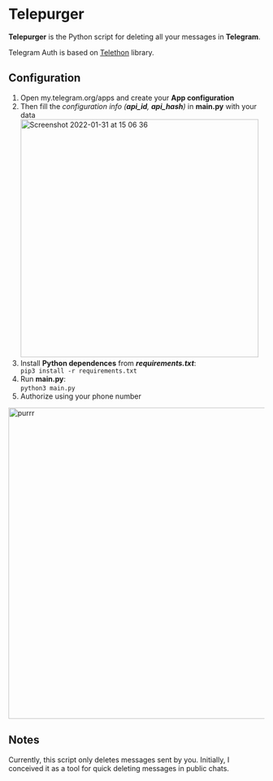 # Telepurger

**Telepurger** is the Python script for deleting all your messages in **Telegram**.

Telegram Auth is based on [Telethon](https://github.com/LonamiWebs/Telethon) library.


## Configuration

<ol>
<li>Open <a>my.telegram.org/apps</a> and create your <b>App configuration</b>
<img src="https://user-images.githubusercontent.com/83237609/151797417-8f303ad5-7909-4e7a-a1b7-e3911c409c75.png" alt=""/>
</li>
<li>
Then fill the <i>configuration info</i> <i>(<b>api_id</b>, <b>api_hash</b>)</i> in <b>main.py</b> with your data
<img width="468" alt="Screenshot 2022-01-31 at 15 06 36" src="https://user-images.githubusercontent.com/83237609/151797983-11ea5aa4-c2e4-4aae-8934-b8b5d7f100ef.png">
</li>
<li>
Install <b>Python dependences</b> from <i><b>requirements.txt</b></i>:
</li>
<code>pip3 install -r requirements.txt</code>
<li>Run <b>main.py</b>:<br>
<code>python3 main.py</code>
</li>
<li>Authorize using your phone number</li>
</ol>
<img width="612" alt="purrr" src="https://user-images.githubusercontent.com/83237609/151797789-4d74cc7e-f3bb-4bf1-b7bd-937faf4227ee.png">

## Notes
Сurrently, this script only deletes messages sent by you. Initially, I conceived it as a tool for quick deleting messages in public chats.

